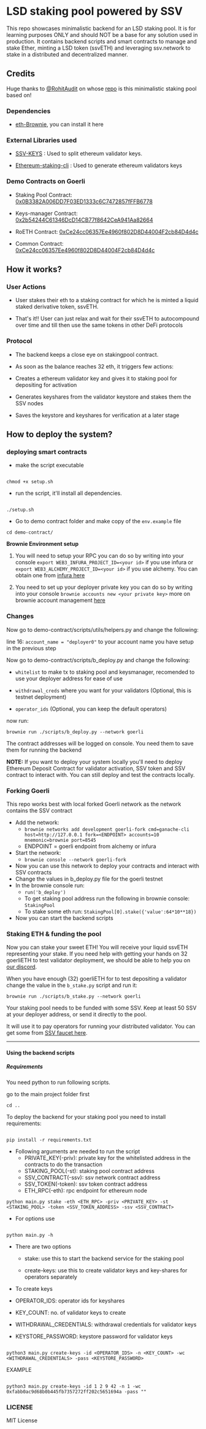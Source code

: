# LSD staking pool powered by SSV

This repo showcases minimalistic backend for an LSD staking pool. It is for learning purposes ONLY and should NOT be a
base for any solution used in production. It contains backend scripts and smart contracts to manage and stake Ether,
minting a LSD token (ssvETH) and leveraging ssv.network to stake in a distributed and decentralized manner.

## Credits

Huge thanks to [@RohitAudit](https://github.com/RohitAudit) on whose [repo](https://github.com/RohitAudit/ssv-service)
is this minimalistic staking pool based on!

### Dependencies

- [eth-Brownie](https://eth-brownie.readthedocs.io/en/stable/), you can install it here

### External Libraries used

- [SSV-KEYS](https://github.com/bloxapp/ssv-keys.git) : Used to split ethereum validator keys.

- [Ethereum-staking-cli](https://github.com/ethereum/staking-deposit-cli.git) : Used to generate ethereum validators
  keys

### Demo Contracts on Goerli

- Staking Pool
  Contract: [0x0B3382A006DD7F03ED1333c6C7472857fFFB6778](https://goerli.etherscan.io/address/0x0B3382A006DD7F03ED1333c6C7472857fFFB6778#code)

- Keys-manager
  Contract: [0x2b54244C61346DcD14CB77f8642CeA941Aa82664](https://goerli.etherscan.io/address/0x2b54244C61346DcD14CB77f8642CeA941Aa82664#code)

- RoETH
  Contract: [0xCe24cc06357Ee4960f802D8D44004F2cb84D4d4c](https://goerli.etherscan.io/address/0xCe24cc06357Ee4960f802D8D44004F2cb84D4d4c#code)

- Common
  Contract: [0xCe24cc06357Ee4960f802D8D44004F2cb84D4d4c](https://goerli.etherscan.io/address/0xCe24cc06357Ee4960f802D8D44004F2cb84D4d4c#code)

## How it works?

### User Actions

- User stakes their eth to a staking contract for which he is minted a liquid staked derivative token, ssvETH.

- That's it!! User can just relax and wait for their ssvETH to autocompound over time and till then use the same tokens
  in other DeFi protocols

### Protocol

- The backend keeps a close eye on stakingpool contract.

- As soon as the balance reaches 32 eth, it triggers few actions:

- Creates a ethereum validator key and gives it to staking pool for depositing for activation

- Generates keyshares from the validator keystore and stakes them the SSV nodes

- Saves the keystore and keyshares for verification at a later stage

## How to deploy the system?

### deploying smart contracts

- make the script executable

```

chmod +x setup.sh

```

- run the script, it'll install all dependencies.

```

./setup.sh

```

- Go to demo contract folder and make copy of the `env.example` file

```
cd demo-contract/
```

**Brownie Environment setup**

1. You will need to setup your RPC
   you can do so by writing into your console `export WEB3_INFURA_PROJECT_ID=<your id>` if you use infura
   or `export WEB3_ALCHEMY_PROJECT_ID=<your id>` if you use alchemy. You can obtain one
   from [infura here](https://app.infura.io/)

2. You need to set up your deployer private key
   you can do so by writing into your console `brownie accounts new <your private key>` more on brownie account
   management [here](https://eth-brownie.readthedocs.io/en/stable/account-management.html#local-accounts)

### Changes

Now go to demo-contract/scripts/utils/helpers.py and change the following:

line 16: `account_name = "deployer0"` to your account name you have setup in the previous step

Now go to demo-contract/scripts/b_deploy.py and change the following:

- `whitelist` to make tx to staking pool and keysmanager, recomended to use your deployer address for ease of use

- `withdrawal_creds` where you want for your validators (Optional, this is testnet deployment)

- `operator_ids` (Optional, you can keep the default operators)

now run:

```
brownie run ./scripts/b_deploy.py --network goerli
```

The contract addresses will be logged on console. You need them to save them for running the backend

**NOTE:** If you want to deploy your system locally you'll need to deploy Ethereum Deposit Contract for validator
activation, SSV token and SSV contract to interact with. You can still deploy and test the contracts locally.

### Forking Goerli

This repo works best with local forked Goerli network as the network contains the SSV contract
- Add the network:
  - `brownie networks add development goerli-fork cmd=ganache-cli host=http://127.0.0.1 fork=<ENDPOINT> accounts=10 mnemonic=brownie port=8545`
  - ENDPOINT = goerli endpoint from alchemy or infura
- Start the network:
  - `brownie console --network goerli-fork`
- Now you can use this network to deploy your contracts and interact with SSV contracts
- Change the values in b_deploy.py file for the goerli testnet 
- In the brownie console run:
  - `run('b_deploy')`
  - To get staking pool address run the following in brownie console: `StakingPool`
  - To stake some eth run: `StakingPool[0].stake({'value':64*10**18})`
- Now you can start the backend scripts

### Staking ETH & funding the pool

Now you can stake your sweet ETH! You will receive your liquid ssvETH representing your stake. If you need help with
getting your hands on 32 goerliETH to test validator deployment, we should be able to help you
on [our discord](https://discord.com/invite/AbYHBfjkDY).

When you have enough (32) goerliETH for to test depositing a validator change the value in the `b_stake.py` script and
run it:

```
brownie run ./scripts/b_stake.py --network goerli
```

Your staking pool needs to be funded with some SSV. Keep at least 50 SSV at your deployer address, or send it directly
to the pool.

It will use it to pay operators for running your distributed validator. You can get some
from [SSV faucet here](https://faucet.ssv.network/).

---

#### Using the backend scripts

##### Requirements

You need python to run following scripts.

go to the main project folder first

```
cd ..
```

To deploy the backend for your staking pool you need to install requirements:

```

pip install -r requirements.txt

```

- Following arguments are needed to run the script
    - PRIVATE_KEY(-priv): private key for the whitelisted address in the contracts to do the transaction
    - STAKING_POOL(-st): staking pool contract address
    - SSV_CONTRACT(-ssv): ssv network contract address
    - SSV_TOKEN(-token): ssv token contract address
    - ETH_RPC(-eth): rpc endpoint for ethereum node

```
python main.py stake -eth <ETH_RPC> -priv <PRIVATE_KEY> -st <STAKING_POOL> -token <SSV_TOKEN_ADDRESS> -ssv <SSV_CONTRACT> 
```

- For options use

```

python main.py -h

```

- There are two options

    - stake: use this to start the backend service for the staking pool

    - create-keys: use this to create validator keys and key-shares for operators separately

- To create keys

- OPERATOR_IDS: operator ids for keyshares

- KEY_COUNT: no. of validator keys to create

- WITHDRAWAL_CREDENTIALS: withdrawal credentials for validator keys

- KEYSTORE_PASSWORD: keystore password for validator keys

```

python3 main.py create-keys -id <OPERATOR_IDS> -n <KEY_COUNT> -wc <WITHDRAWAL_CREDENTIALS> -pass <KEYSTORE_PASSWORD>

```

EXAMPLE

```

python3 main.py create-keys -id 1 2 9 42 -n 1 -wc 0xfabb0ac9d68b0b445fb7357272ff202c5651694a -pass ""

```
### LICENSE

MIT License